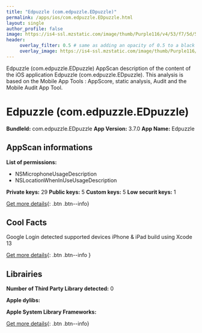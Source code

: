 ```yaml
---
title: "Edpuzzle (com.edpuzzle.EDpuzzle)"
permalink: /apps/ios/com.edpuzzle.EDpuzzle.html
layout: single
author_profile: false
image: https://is4-ssl.mzstatic.com/image/thumb/Purple116/v4/53/f7/5d/53f75d3d-acae-f855-4d74-8b09dd151db9/AppIcon-0-0-1x_U007emarketing-0-0-0-6-0-0-sRGB-0-0-0-GLES2_U002c0-512MB-85-220-0-0.png/512x512bb.jpg
header: 
     overlay_filter: 0.5 # same as adding an opacity of 0.5 to a black background
     overlay_image: https://is4-ssl.mzstatic.com/image/thumb/Purple116/v4/53/f7/5d/53f75d3d-acae-f855-4d74-8b09dd151db9/AppIcon-0-0-1x_U007emarketing-0-0-0-6-0-0-sRGB-0-0-0-GLES2_U002c0-512MB-85-220-0-0.png/512x512bb.jpg
---
```

Edpuzzle (com.edpuzzle.EDpuzzle) AppScan description of the content of the iOS application Edpuzzle (com.edpuzzle.EDpuzzle). This analysis is based on the Mobile App Tools : AppScore, static analysis, Audit and the Mobile Audit App Tool.

# Edpuzzle (com.edpuzzle.EDpuzzle)

**BundleId:** com.edpuzzle.EDpuzzle
**App Version:** 3.7.0
**App Name:** Edpuzzle


## AppScan informations 

**List of permissions:** 
- NSMicrophoneUsageDescription
- NSLocationWhenInUseUsageDescription
  
  
**Private keys:** 29
**Public keys:** 5
**Custom keys:** 5
**Low securit keys:** 1
  
[Get more details](/pricing.html){: .btn .btn--info}

## Cool Facts

Google Login detected
supported devices iPhone & iPad
build using Xcode 13
  
[Get more details](/pricing.html){: .btn .btn--info }

## Librairies 
**Number of Third Party Library detected:** 0


**Apple dylibs:**


**Apple System Library Frameworks:**


  
[Get more details](/pricing.html){: .btn .btn--info}

